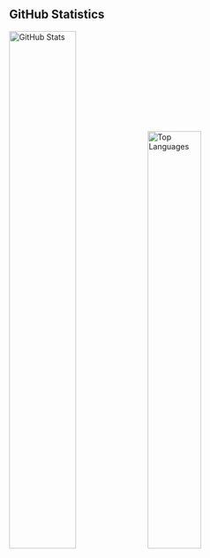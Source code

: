 ## GitHub Statistics

<p>
  <img src="https://github-readme-stats.vercel.app/api?username=larissahol&show_icons=true&count_private=true&theme=one_dark_pro" alt="GitHub Stats" width="49%" />
  <img src="https://github-readme-stats.vercel.app/api/top-langs/?username=larissahol&layout=compact&theme=one_dark_pro&langs_count=4" alt="Top Languages" width="44%" />
</p>

